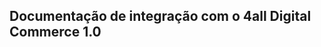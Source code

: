 Documentação de integração com o 4all Digital Commerce 1.0
----------------------------------------------------------